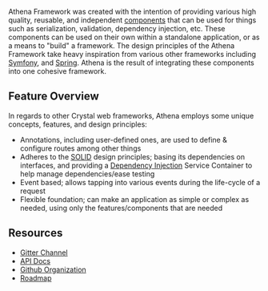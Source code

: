 Athena Framework was created with the intention of providing various high quality, reusable, and independent [components](./components/README.md) that can be used for things such as serialization, validation, dependency injection, etc.  These components can be used on their own within a standalone application, or as a means to "build" a framework.  The design principles of the Athena Framework take heavy inspiration from various other frameworks including [Symfony](https://symfony.com/what-is-symfony), and [Spring](https://spring.io/why-spring).  Athena is the result of integrating these components into one cohesive framework.

## Feature Overview

In regards to other Crystal web frameworks, Athena employs some unique concepts, features, and design principles:

* Annotations, including user-defined ones, are used to define & configure routes among other things
* Adheres to the [SOLID](https://en.wikipedia.org/wiki/SOLID) design principles; basing its dependencies on interfaces, and providing a [Dependency Injection](https://en.wikipedia.org/wiki/Dependency_injection) Service Container to help manage dependencies/ease testing
* Event based; allows tapping into various events during the life-cycle of a request
* Flexible foundation; can make an application as simple or complex as needed, using only the features/components that are needed

## Resources

* [Gitter Channel](https://gitter.im/athena-frameworkcr/community)
* [API Docs](Routing/)
* [Github Organization](https://github.com/athena-framework)
* [Roadmap](https://app.gitkraken.com/glo/board/XtK9RMK6oAARECCq)
